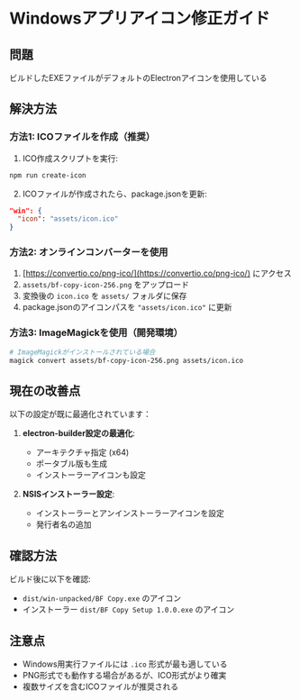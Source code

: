 # Windowsアプリアイコン修正ガイド

## 問題
ビルドしたEXEファイルがデフォルトのElectronアイコンを使用している

## 解決方法

### 方法1: ICOファイルを作成（推奨）

1. ICO作成スクリプトを実行:
```bash
npm run create-icon
```

2. ICOファイルが作成されたら、package.jsonを更新:
```json
"win": {
  "icon": "assets/icon.ico"
}
```

### 方法2: オンラインコンバーターを使用

1. [https://convertio.co/png-ico/](https://convertio.co/png-ico/) にアクセス
2. `assets/bf-copy-icon-256.png` をアップロード
3. 変換後の `icon.ico` を `assets/` フォルダに保存
4. package.jsonのアイコンパスを `"assets/icon.ico"` に更新

### 方法3: ImageMagickを使用（開発環境）

```bash
# ImageMagickがインストールされている場合
magick convert assets/bf-copy-icon-256.png assets/icon.ico
```

## 現在の改善点

以下の設定が既に最適化されています：

1. **electron-builder設定の最適化**:
   - アーキテクチャ指定 (x64)
   - ポータブル版も生成
   - インストーラーアイコンも設定

2. **NSISインストーラー設定**:
   - インストーラーとアンインストーラーアイコンを設定
   - 発行者名の追加

## 確認方法

ビルド後に以下を確認:
- `dist/win-unpacked/BF Copy.exe` のアイコン
- インストーラー `dist/BF Copy Setup 1.0.0.exe` のアイコン

## 注意点

- Windows用実行ファイルには `.ico` 形式が最も適している
- PNG形式でも動作する場合があるが、ICO形式がより確実
- 複数サイズを含むICOファイルが推奨される
